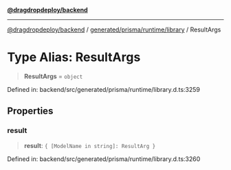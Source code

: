 [**@dragdropdeploy/backend**](../../../../../README.md)

***

[@dragdropdeploy/backend](../../../../../README.md) / [generated/prisma/runtime/library](../README.md) / ResultArgs

# Type Alias: ResultArgs

> **ResultArgs** = `object`

Defined in: backend/src/generated/prisma/runtime/library.d.ts:3259

## Properties

### result

> **result**: `{ [ModelName in string]: ResultArg }`

Defined in: backend/src/generated/prisma/runtime/library.d.ts:3260
